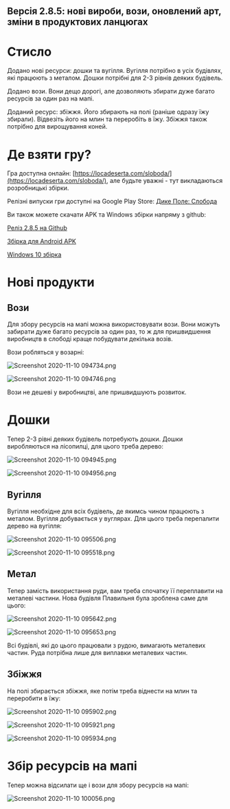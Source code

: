 ## Версія 2.8.5: нові вироби, вози, оновлений арт, зміни в продуктових ланцюгах

# Стисло

Додано нові ресурси: дошки та вугілля. Вугілля потрібно в усіх будівлях, які працюють з металом. Дошки потрібні для 2-3 рівнів деяких будівель.

Додано вози. Вони дещо дорогі, але дозволяють збирати дуже багато ресурсів за один раз на мапі.

Доданий ресурс: збіжжя. Його збирають на полі (раніше одразу їжу збирали). Відвезіть його на млин та переробіть в їжу. Збіжжя також потрібно для вирощування коней.

# Де взяти гру?

Гра доступна онлайн:  [https://locadeserta.com/sloboda/](https://locadeserta.com/sloboda/), але будьте уважні - тут викладаються розробницькі збірки.

Релізні випуски гри доступні на Google Play Store:  [Дике Поле: Слобода](https://play.google.com/store/apps/details?id=com.gladimdim.sloboda) 

Ви також можете скачати APK та Windows збірки напряму з github:

 [Реліз 2.8.5 на Github](https://github.com/gladimdim/locadeserta/releases/tag/2.8.5-sloboda) 

 [Збірка для Android APK](https://github.com/gladimdim/locadeserta/releases/download/2.8.5-sloboda/sloboda_2.8.5.apk) 

 [Windows 10 збірка](https://github.com/gladimdim/locadeserta/releases/download/2.8.5-sloboda/sloboda_windows_285.zip) 

# Нові продукти

## Вози

Для збору ресурсів на мапі можна використовувати вози. Вони можуть забирати дуже багато ресурсів за один раз, то ж для пришвидшення виробництв в слободі краще побудувати декілька возів.

Вози робляться у возарні:

![Screenshot 2020-11-10 094734.png](https://cdn.hashnode.com/res/hashnode/image/upload/v1604994536305/Xi4CmIyEn.png)

![Screenshot 2020-11-10 094746.png](https://cdn.hashnode.com/res/hashnode/image/upload/v1604994548447/yUseWwiYq.png)

Вози не дешеві у виробництві, але пришвидшують розвиток.

# Дошки

Тепер 2-3 рівні деяких будівель потребують дошки. Дошки виробляються на лісопилці, для цього треба дерево:

![Screenshot 2020-11-10 094945.png](https://cdn.hashnode.com/res/hashnode/image/upload/v1604994648518/hvLxC3COu.png)

![Screenshot 2020-11-10 094956.png](https://cdn.hashnode.com/res/hashnode/image/upload/v1604994655285/bz5tkSy_Q.png)

## Вугілля

Вугілля необхідне для всіх будівель, де якимсь чином працюють з металом. Вугілля добувається у вуглярах. Для цього треба перепалити дерево на вугілля:

![Screenshot 2020-11-10 095506.png](https://cdn.hashnode.com/res/hashnode/image/upload/v1604994929193/HCX5L9TZh.png)

![Screenshot 2020-11-10 095518.png](https://cdn.hashnode.com/res/hashnode/image/upload/v1604994935922/p8dhLK5vP.png)

## Метал

Тепер замість використання руди, вам треба спочатку її переплавити на металеві частини. Нова будівля Плавильня була зроблена саме для цього:

![Screenshot 2020-11-10 095642.png](https://cdn.hashnode.com/res/hashnode/image/upload/v1604995022317/nJf_PS7YK.png)

![Screenshot 2020-11-10 095653.png](https://cdn.hashnode.com/res/hashnode/image/upload/v1604995036105/rRvCZOZau.png)

Всі будівлі, які до цього працювали з рудою, вимагають металевих частин. Руда потрібна лише для виплавки металевих частин.

## Збіжжя

На полі збирається збіжжя, яке потім треба віднести на млин та переробити в їжу:

![Screenshot 2020-11-10 095902.png](https://cdn.hashnode.com/res/hashnode/image/upload/v1604995186609/3DOdKvJ1d.png)

![Screenshot 2020-11-10 095921.png](https://cdn.hashnode.com/res/hashnode/image/upload/v1604995193876/_iMB-0wVK.png)

![Screenshot 2020-11-10 095934.png](https://cdn.hashnode.com/res/hashnode/image/upload/v1604995198160/jRKTyknys.png)

# Збір ресурсів на мапі

Тепер можна відсилати ще і вози для збору ресурсів на мапі:

![Screenshot 2020-11-10 100056.png](https://cdn.hashnode.com/res/hashnode/image/upload/v1604995279016/0lWGlbZQW.png)
